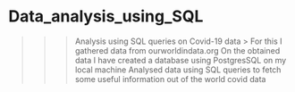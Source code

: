 # Data_analysis_using_SQL

>>> Analysis using SQL queries on Covid-19 data
    > For this I gathered data from ourworldindata.org
			On the obtained data I have created a database using PostgresSQL on my local machine
			Analysed data using SQL queries to fetch some useful information out of the world covid data
